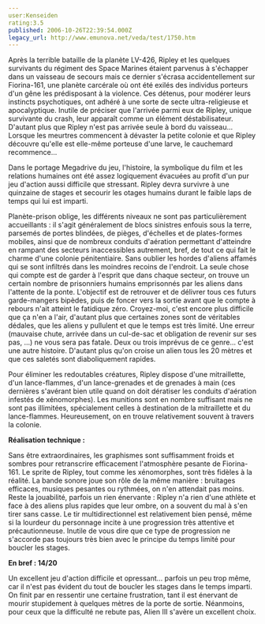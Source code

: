 ```yaml
---
user:Kenseiden
rating:3.5
published: 2006-10-26T22:39:54.000Z
legacy_url: http://www.emunova.net/veda/test/1750.htm
---
```

Après la terrible bataille de la planète LV-426, Ripley et les quelques survivants du régiment des Space Marines étaient parvenus à s'échapper dans un vaisseau de secours mais ce dernier s'écrasa accidentellement sur Fiorina-161, une planète carcérale où ont été exilés des individus porteurs d'un gêne les prédisposant à la violence. Ces détenus, pour modérer leurs instincts psychotiques, ont adhéré à une sorte de secte ultra-religieuse et apocalyptique. Inutile de préciser que l'arrivée parmi eux de Ripley, unique survivante du crash, leur apparaît comme un élément déstabilisateur. D'autant plus que Ripley n'est pas arrivée seule à bord du vaisseau... Lorsque les meurtres commencent à dévaster la petite colonie et que Ripley découvre qu'elle est elle-même porteuse d'une larve, le cauchemard recommence...  

  

Dans le portage Megadrive du jeu, l'histoire, la symbolique du film et les relations humaines ont été assez logiquement évacuées au profit d'un pur jeu d'action aussi difficile que stressant. Ripley devra survivre à une quinzaine de stages et secourir les otages humains durant le faible laps de temps qui lui est imparti.  

  

Planète-prison oblige, les différents niveaux ne sont pas particulièrement accueillants : il s'agit généralement de blocs sinistres enfouis sous la terre, parsemés de portes blindées, de pièges, d'échelles et de plates-formes mobiles, ainsi que de nombreux conduits d'aération permettant d'atteindre en rampant des secteurs inaccessibles autrement, bref, de tout ce qui fait le charme d'une colonie pénitentiaire. Sans oublier les hordes d'aliens affamés qui se sont infiltrés dans les moindres recoins de l'endroit. La seule chose qui compte est de garder à l'esprit que dans chaque secteur, on trouve un certain nombre de prisonniers humains emprisonnés par les aliens dans l'attente de la ponte. L'objectif est de retrouver et de délivrer tous ces futurs garde-mangers bipèdes, puis de foncer vers la sortie avant que le compte à rebours n'ait atteint le fatidique zéro. Croyez-moi, c'est encore plus difficile que ça n'en a l'air, d'autant plus que certaines zones sont de véritables dédales, que les aliens y pullulent et que le temps est très limité. Une erreur (mauvaise chute, arrivée dans un cul-de-sac et obligation de revenir sur ses pas, ...) ne vous sera pas fatale. Deux ou trois imprévus de ce genre... c'est une autre histoire. D'autant plus qu'on croise un alien tous les 20 mètres et que ces saletés sont diaboliquement rapides.  

  

Pour éliminer les redoutables créatures, Ripley dispose d'une mitraillette, d'un lance-flammes, d'un lance-grenades et de grenades à main (ces dernières s'avérant bien utile quand on doit dératiser les conduits d'aération infestés de xénomorphes). Les munitions sont en nombre suffisant mais ne sont pas illimitées, spécialement celles à destination de la mitraillette et du lance-flammes. Heureusement, on en trouve relativement souvent à travers la colonie.  

  

**Réalisation technique :**  

Sans être extraordinaires, les graphismes sont suffisamment froids et sombres pour retranscrire efficacement l'atmosphère pesante de Fiorina-161\. Le sprite de Ripley, tout comme les xénomorphes, sont très fidèles à la réalité. La bande sonore joue son rôle de la même manière : bruitages efficaces, musiques pesantes ou rythmées, on n'en attendait pas moins. Reste la jouabilité, parfois un rien énervante : Ripley n'a rien d'une athlète et face à des aliens plus rapides que leur ombre, on a souvent du mal à s'en tirer sans casse. Le tir multidirectionnel est relativement bien pensé, même si la lourdeur du personnage incite à une progression très attentive et précautionneuse. Inutile de vous dire que ce type de progression ne s'accorde pas toujours très bien avec le principe du temps limité pour boucler les stages.  

  

**En bref : 14/20**  

Un excellent jeu d'action difficile et opressant... parfois un peu trop même, car il n'est pas évident du tout de boucler les stages dans le temps imparti. On finit par en ressentir une certaine frustration, tant il est énervant de mourir stupidement à quelques mètres de la porte de sortie. Néanmoins, pour ceux que la difficulté ne rebute pas, Alien III s'avère un excellent choix.
